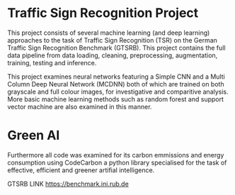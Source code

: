 # Traffic Sign Recognition Project
This project consists of several machine learning (and deep learning) approaches to the task of Traffic Sign Recognition (TSR) on the German Traffic Sign Recognition Benchmark (GTSRB). This project contains the full data pipeline from data loading, cleaning, preprocessing, augmentation, training, testing and inference.

This project examines neural networks featuring a Simple CNN and a Multi Column Deep Neural Network (MCDNN) both of which are trained on both grayscale and full colour images, for investigative and comparitive analysis. More basic machine learning methods such as random forest and support vector machine are also examined in this manner.

# Green AI
Furthermore all code was examined for its carbon emmissions and energy consumption using CodeCarbon a python library specialised for the task of effective, efficient and greener artifial intelligence.

GTSRB LINK
https://benchmark.ini.rub.de
